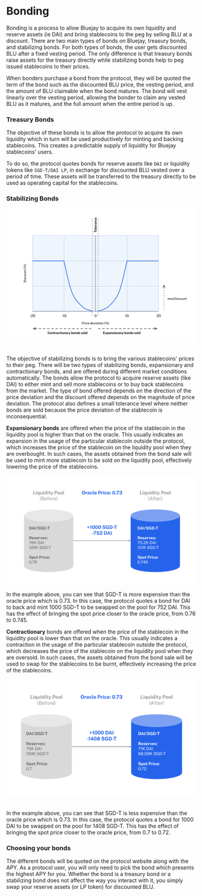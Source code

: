 # Bonding

Bonding is a process to allow Bluejay to acquire its own liquidity and reserve assets (ie DAI) and bring stablecoins to the peg by selling BLU at a discount. There are two main types of bonds on Bluejay, treasury bonds, and stabilizing bonds. For both types of bonds, the user gets discounted BLU after a fixed vesting period. The only difference is that treasury bonds raise assets for the treasury directly while stabilizing bonds help to peg issued stablecoins to their prices.

When bonders purchase a bond from the protocol, they will be quoted the term of the bond such as the discounted BLU price, the vesting period, and the amount of BLU claimable when the bond matures. The bond will vest linearly over the vesting period, allowing the bonder to claim any vested BLU as it matures, and the full amount when the entire period is up.

### Treasury Bonds

The objective of these bonds is to allow the protocol to acquire its own liquidity which in turn will be used productively for minting and backing stablecoins. This creates a predictable supply of liquidity for Bluejay stablecoins' users.

To do so, the protocol quotes bonds for reserve assets like `DAI` or liquidity tokens like `SGD-T/DAI LP`, in exchange for discounted BLU vested over a period of time. These assets will be transferred to the treasury directly to be used as operating capital for the stablecoins.

### Stabilizing Bonds

![Dynamic pricing of stabilizing bonds](<../.gitbook/assets/Stabilizing Bonds (1).png>)

\
The objective of stabilizing bonds is to bring the various stablecoins' prices to their peg. There will be two types of stabilizing bonds, expansionary and contractionary bonds, and are offered during different market conditions automatically. The bonds allow the protocol to acquire reserve assets (like DAI) to either mint and sell more stablecoins or to buy back stablecoins from the market. The type of bond offered depends on the direction of the price deviation and the discount offered depends on the magnitude of price deviation. The protocol also defines a small tolerance level where neither bonds are sold because the price deviation of the stablecoin is inconsequential.

**Expansionary bonds** are offered when the price of the stablecoin in the liquidity pool is higher than that on the oracle. This usually indicates an expansion in the usage of the particular stablecoin outside the protocol, which increases the price of the stablecoin on the liquidity pool when they are overbought. In such cases, the assets obtained from the bond sale will be used to mint more stablecoin to be sold on the liquidity pool, effectively lowering the price of the stablecoins.

![Expansionary bond sales decrease the price of stablecoins on liquidity pool](<../.gitbook/assets/Expansionary Bonds.png>)

In the example above, you can see that SGD-T is more expensive than the oracle price which is 0.73. In this case, the protocol quotes a bond for DAI to back and mint 1000 SGD-T to be swapped on the pool for 752 DAI. This has the effect of bringing the spot price closer to the oracle price, from 0.76 to 0.745.

**Contractionary** bonds are offered when the price of the stablecoin in the liquidity pool is lower than that on the oracle. This usually indicates a contraction in the usage of the particular stablecoin outside the protocol, which decreases the price of the stablecoin on the liquidity pool when they are oversold. In such cases, the assets obtained from the bond sale will be used to swap for the stablecoins to be burnt, effectively increasing the price of the stablecoins.

![Contractionary bond sales increase the price of stablecoins on liquidity pool](<../.gitbook/assets/Contractionary Bonds.png>)

\
In the example above, you can see that SGD-T is less expensive than the oracle price which is 0.73. In this case, the protocol quotes a bond for 1000 DAI to be swapped on the pool for 1408 SGD-T. This has the effect of bringing the spot price closer to the oracle price, from 0.7 to 0.72.

### Choosing your bonds

The different bonds will be quoted on the protocol website along with the APY. As a protocol user, you will only need to pick the bond which presents the highest APY for you. Whether the bond is a treasury bond or a stabilizing bond does not affect the way you interact with it, you simply swap your reserve assets (or LP token) for discounted BLU.
